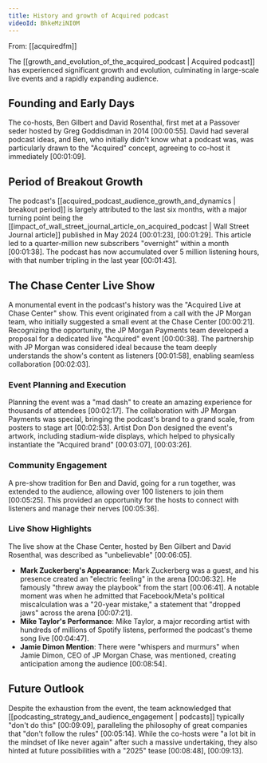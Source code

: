 ```yaml
---
title: History and growth of Acquired podcast
videoId: BhkeMziNI0M
---
```


From: [[acquiredfm]] <br/> 

The [[growth_and_evolution_of_the_acquired_podcast | Acquired podcast]] has experienced significant growth and evolution, culminating in large-scale live events and a rapidly expanding audience.

## Founding and Early Days
The co-hosts, Ben Gilbert and David Rosenthal, first met at a Passover seder hosted by Greg Goddisdman in 2014 <a class="yt-timestamp" data-t="00:00:55">[00:00:55]</a>. David had several podcast ideas, and Ben, who initially didn't know what a podcast was, was particularly drawn to the "Acquired" concept, agreeing to co-host it immediately <a class="yt-timestamp" data-t="00:01:09">[00:01:09]</a>.

## Period of Breakout Growth
The podcast's [[acquired_podcast_audience_growth_and_dynamics | breakout period]] is largely attributed to the last six months, with a major turning point being the [[impact_of_wall_street_journal_article_on_acquired_podcast | Wall Street Journal article]] published in May 2024 <a class="yt-timestamp" data-t="00:01:23">[00:01:23]</a>, <a class="yt-timestamp" data-t="00:01:29">[00:01:29]</a>. This article led to a quarter-million new subscribers "overnight" within a month <a class="yt-timestamp" data-t="00:01:38">[00:01:38]</a>. The podcast has now accumulated over 5 million listening hours, with that number tripling in the last year <a class="yt-timestamp" data-t="00:01:43">[00:01:43]</a>.

## The Chase Center Live Show
A monumental event in the podcast's history was the "Acquired Live at Chase Center" show.
This event originated from a call with the JP Morgan team, who initially suggested a small event at the Chase Center <a class="yt-timestamp" data-t="00:00:21">[00:00:21]</a>. Recognizing the opportunity, the JP Morgan Payments team developed a proposal for a dedicated live "Acquired" event <a class="yt-timestamp" data-t="00:00:38">[00:00:38]</a>. The partnership with JP Morgan was considered ideal because the team deeply understands the show's content as listeners <a class="yt-timestamp" data-t="00:01:58">[00:01:58]</a>, enabling seamless collaboration <a class="yt-timestamp" data-t="00:02:03">[00:02:03]</a>.

### Event Planning and Execution
Planning the event was a "mad dash" to create an amazing experience for thousands of attendees <a class="yt-timestamp" data-t="00:02:17">[00:02:17]</a>. The collaboration with JP Morgan Payments was special, bringing the podcast's brand to a grand scale, from posters to stage art <a class="yt-timestamp" data-t="00:02:53">[00:02:53]</a>. Artist Don Don designed the event's artwork, including stadium-wide displays, which helped to physically instantiate the "Acquired brand" <a class="yt-timestamp" data-t="00:03:07">[00:03:07]</a>, <a class="yt-timestamp" data-t="00:03:26">[00:03:26]</a>.

### Community Engagement
A pre-show tradition for Ben and David, going for a run together, was extended to the audience, allowing over 100 listeners to join them <a class="yt-timestamp" data-t="00:05:25">[00:05:25]</a>. This provided an opportunity for the hosts to connect with listeners and manage their nerves <a class="yt-timestamp" data-t="00:05:36">[00:05:36]</a>.

### Live Show Highlights
The live show at the Chase Center, hosted by Ben Gilbert and David Rosenthal, was described as "unbelievable" <a class="yt-timestamp" data-t="00:06:05">[00:06:05]</a>.
*   **Mark Zuckerberg's Appearance**: Mark Zuckerberg was a guest, and his presence created an "electric feeling" in the arena <a class="yt-timestamp" data-t="00:06:32">[00:06:32]</a>. He famously "threw away the playbook" from the start <a class="yt-timestamp" data-t="00:06:41">[00:06:41]</a>. A notable moment was when he admitted that Facebook/Meta's political miscalculation was a "20-year mistake," a statement that "dropped jaws" across the arena <a class="yt-timestamp" data-t="00:07:21">[00:07:21]</a>.
*   **Mike Taylor's Performance**: Mike Taylor, a major recording artist with hundreds of millions of Spotify listens, performed the podcast's theme song live <a class="yt-timestamp" data-t="00:04:47">[00:04:47]</a>.
*   **Jamie Dimon Mention**: There were "whispers and murmurs" when Jamie Dimon, CEO of JP Morgan Chase, was mentioned, creating anticipation among the audience <a class="yt-timestamp" data-t="00:08:54">[00:08:54]</a>.

## Future Outlook
Despite the exhaustion from the event, the team acknowledged that [[podcasting_strategy_and_audience_engagement | podcasts]] typically "don't do this" <a class="yt-timestamp" data-t="00:09:09">[00:09:09]</a>, paralleling the philosophy of great companies that "don't follow the rules" <a class="yt-timestamp" data-t="00:05:14">[00:05:14]</a>. While the co-hosts were "a lot bit in the mindset of like never again" after such a massive undertaking, they also hinted at future possibilities with a "2025" tease <a class="yt-timestamp" data-t="00:08:48">[00:08:48]</a>, <a class="yt-timestamp" data-t="00:09:13">[00:09:13]</a>.